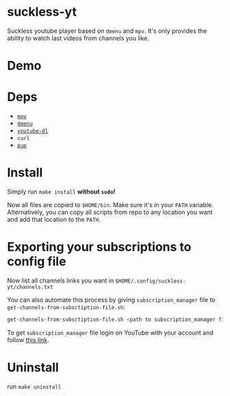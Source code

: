 # suckless-yt
Suckless youtube player based on `dmenu` and `mpv`.
It's only provides the ability to watch last videos from channels you like.

# Demo

# Deps
- [`mpv`](https://mpv.io/)
- [`dmenu`](https://tools.suckless.org/dmenu/)
- [`youtube-dl`](https://ytdl-org.github.io/youtube-dl/index.html)
- `curl`
- [`pup`](https://github.com/ericchiang/pup)

# Install
Simply run `make install` **without `sudo`!**

Now all files are copied to `$HOME/bin`. Make sure it's in your `PATH` variable. Alternatively, you can copy all scripts from repo to any location you want and add that location to the `PATH`.

# Exporting your subscriptions to config file
Now list all channels links you want in `$HOME/.config/suckless-yt/channels.txt`

You can also automate this process by giving `subscription_manager` file to `get-channels-from-subsctiption-file.sh`:

```bash
get-channels-from-subsctiption-file.sh <path to subscription_manager file> > ~/.config/suckless-yt/channels.txt
```

To get `subscription_manager` file login on YouTube with your account and follow [this link](https://youtube.com/subscription_manager?action_takeout=1).

# Uninstall
run `make uninstall`

